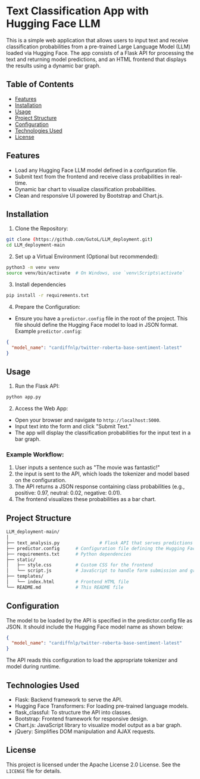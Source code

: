 # Text Classification App with Hugging Face LLM
This is a simple web application that allows users to input text and receive classification probabilities from a pre-trained Large Language Model (LLM) loaded via Hugging Face. The app consists of a Flask API for processing the text and returning model predictions, and an HTML frontend that displays the results using a dynamic bar graph.

## Table of Contents
- [Features](#features)
- [Installation](#installation)
- [Usage](#usage)
- [Project Structure](#project-structure)
- [Configuration](#configuration)
- [Technologies Used](#technologies-used)
- [License](#license)

## Features
- Load any Hugging Face LLM model defined in a configuration file.
- Submit text from the frontend and receive class probabilities in real-time.
- Dynamic bar chart to visualize classification probabilities.
- Clean and responsive UI powered by Bootstrap and Chart.js.

## Installation
1. Clone the Repository:

```bash
git clone (https://github.com/GutoL/LLM_deployment.git)
cd LLM_deployment-main
```
2. Set up a Virtual Environment (Optional but recommended):
```bash
python3 -m venv venv
source venv/bin/activate  # On Windows, use `venv\Scripts\activate`
```
3. Install dependencies
   
```bash
pip install -r requirements.txt
```

4. Prepare the Configuration:

  - Ensure you have a `predictor.config` file in the root of the project. This file should define the Hugging Face model to load in JSON format. Example `predictor.config`:

```json
{
  "model_name": "cardiffnlp/twitter-roberta-base-sentiment-latest"
}
```

## Usage
1. Run the Flask API:
```bash
python app.py
```

2. Access the Web App:

- Open your browser and navigate to `http://localhost:5000`.
- Input text into the form and click "Submit Text."
- The app will display the classification probabilities for the input text in a bar graph.

### Example Workflow:
1. User inputs a sentence such as "The movie was fantastic!"
2. the input is sent to the API, which loads the tokenizer and model based on the configuration.
3. The API returns a JSON response containing class probabilities (e.g., positive: 0.97, neutral: 0.02, negative: 0.01).
4. The frontend visualizes these probabilities as a bar chart.

## Project Structure
```graphql
LLM_deployment-main/
│
├── text_analysis.py               # Flask API that serves predictions
├── predictor.config      # Configuration file defining the Hugging Face model
├── requirements.txt      # Python dependencies
├── static/
│   ├── style.css         # Custom CSS for the frontend
│   └── script.js         # JavaScript to handle form submission and graph rendering
├── templates/
│   └── index.html        # Frontend HTML file
└── README.md             # This README file
```
## Configuration
The model to be loaded by the API is specified in the predictor.config file as JSON. It should include the Hugging Face model name as shown below:

```json
{
  "model_name": "cardiffnlp/twitter-roberta-base-sentiment-latest"
}
```
The API reads this configuration to load the appropriate tokenizer and model during runtime.

## Technologies Used

- Flask: Backend framework to serve the API.
- Hugging Face Transformers: For loading pre-trained language models.
- flask_classful: To structure the API into classes.
- Bootstrap: Frontend framework for responsive design.
- Chart.js: JavaScript library to visualize model output as a bar graph.
- jQuery: Simplifies DOM manipulation and AJAX requests.

## License
This project is licensed under the Apache License 2.0 License. See the `LICENSE` file for details.

